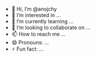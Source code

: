 - 👋 Hi, I’m @anojchy
- 👀 I’m interested in ...
- 🌱 I’m currently learning ...
- 💞️ I’m looking to collaborate on ...
- 📫 How to reach me ...
- 😄 Pronouns: ...
- ⚡ Fun fact: ...

<!---
anojchy/anojchy is a ✨ special ✨ repository because its `README.md` (this file) appears on your GitHub profile.
You can click the Preview link to take a look at your changes.
--->
